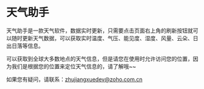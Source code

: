 # 天气助手

天气助手是一款天气软件，数据实时更新，只需要点击页面右上角的刷新按钮就可以随时更新天气数据，可以获取实时温度、气压、能见度、湿度、风量、云朵、日出日落等信息。

可以获取到全球大多数地点的天气信息，但是请您在使用时允许访问您的位置，因为我们是根据您的位置来定位天气信息的，请了解哦~~

如果您有疑问，请联系：zhujiangxuedev@zoho.com.cn
